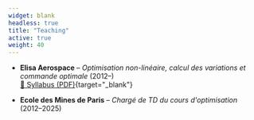 ```yaml
---
widget: blank
headless: true
title: "Teaching"
active: true
weight: 40
---
```


- **Elisa Aerospace** – *Optimisation non-linéaire, calcul des variations et commande optimale* (2012–)  
  [📄 Syllabus (PDF)](/files/CoursElisaAerospace.pdf){target="_blank"}

- **Ecole des Mines de Paris** – *Chargé de TD du cours d'optimisation* (2012–2025) 